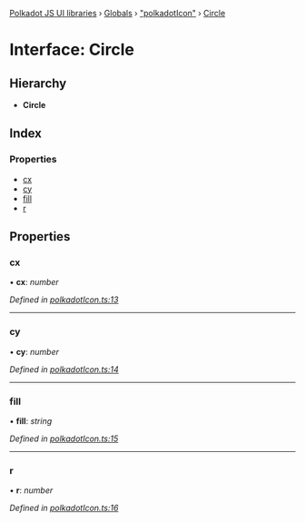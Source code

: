 [Polkadot JS UI libraries](../README.md) › [Globals](../globals.md) › ["polkadotIcon"](../modules/_polkadoticon_.md) › [Circle](_polkadoticon_.circle.md)

# Interface: Circle

## Hierarchy

* **Circle**

## Index

### Properties

* [cx](_polkadoticon_.circle.md#cx)
* [cy](_polkadoticon_.circle.md#cy)
* [fill](_polkadoticon_.circle.md#fill)
* [r](_polkadoticon_.circle.md#r)

## Properties

###  cx

• **cx**: *number*

*Defined in [polkadotIcon.ts:13](https://github.com/polkadot-js/ui/blob/ad9abfb0/packages/ui-shared/src/polkadotIcon.ts#L13)*

___

###  cy

• **cy**: *number*

*Defined in [polkadotIcon.ts:14](https://github.com/polkadot-js/ui/blob/ad9abfb0/packages/ui-shared/src/polkadotIcon.ts#L14)*

___

###  fill

• **fill**: *string*

*Defined in [polkadotIcon.ts:15](https://github.com/polkadot-js/ui/blob/ad9abfb0/packages/ui-shared/src/polkadotIcon.ts#L15)*

___

###  r

• **r**: *number*

*Defined in [polkadotIcon.ts:16](https://github.com/polkadot-js/ui/blob/ad9abfb0/packages/ui-shared/src/polkadotIcon.ts#L16)*
